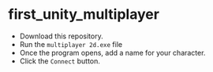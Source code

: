 # first_unity_multiplayer
- Download this repository.
- Run the `multiplayer 2d.exe` file
- Once the program opens, add a name for your character.
- Click the `Connect` button.
